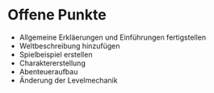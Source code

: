 # Offene Punkte

- Allgemeine Erkläerungen und Einführungen fertigstellen
- Weltbeschreibung hinzufügen
- Spielbeispiel erstellen 
- Charaktererstellung
- Abenteueraufbau
- Änderung der Levelmechanik